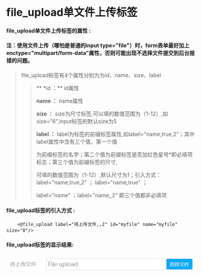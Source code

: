 # file\_upload**单文件上传标签**

#### file\_upload**单文件上传标签的属性 :**

#### 注：使用文件上传（哪怕是普通的input type="file"）时，form表单最好加上enctype="multipart/form-data"属性，否则可能出现不选择文件提交到后台报错的问题。

> file\_upload标签有4个属性分别为为id、name、size、label
>
> > ** \*id ：** id属性
> >
> > **name ：** name属性
> >
> > **size ：** size为尺寸标签,可以填的数值范围为（1-12）,如size="6",input标签的默认size为5
> >
> > **label ：** label为标签的前缀标签属性,如label="name,true,2"；其中label属性中含有三个值，第一个值
> >
> > 为前缀标签的名字；第二个值为前缀标签是否加红色星号\*即必填项标志；第三个值为前缀标签的尺寸,
> >
> > 可填的数值范围为（1-12）,默认尺寸为1；引入方式：label="name,true,2" ； label="name,true" ；
> >
> > label="name" ；label="name,,2" 即三个值都非必填项

#### file\_upload标签的引入方式 :

```
    <@file_upload label="待上传文件,,2" id="myfile" name="myfile" size="8"/>
```

#### file\_upload标签的显示结果:

![](/assets/file_upload.png)


